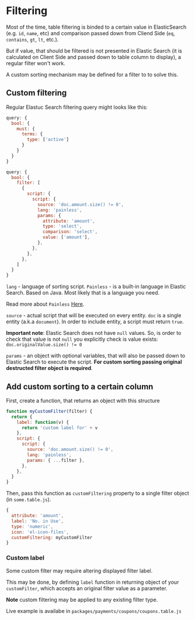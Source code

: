 # Filtering

Most of the time, table filtering is binded to a certain value in ElasticSearch (e.g. `id`, `name`, etc) and comparison passed down from Cliend Side (`eq`, `contains`, `gt`, `lt`, etc.).

But if value, that should be filtered is not presented in Elastic Search (it is calculated on Client Side and passed down to table column to display), a regular filter won't work.

A custom sorting mechanism may be defined for a filter to to solve this.

## Custom filtering

Regular Elastuc Search filtering query might looks like this:

```js
query: {
  bool: {
    must: {
      terms: {
        type: ['active']
      }
    }
  }
}
```

```js
query: {
  bool: {
    filter: [
      {
        script: {
          script: {
            source: 'doc.amount.size() != 0',
            lang: 'painless',
            params: {
              attribute: 'amount',
              type: 'select',
              comparison: 'select',
              value: ['amount'],
            },
          },
        },
      },
    ]
  }
}
```

`lang` - language of sorting script. `Painless` - is a built-in language in Elastic Search. Based on Java. Most likely that is a language you need.

Read more about `Painless` [Here](https://www.elastic.co/guide/en/elasticsearch/painless/current/painless-walkthrough.html).

`source` - actual script that will be executed on every entity. `doc` is a single entity (a.k.a `document`). In order to include entity, a script must return `true`.

**Important note**: Elastic Search does not have `null` values. So, is order to check that value is not `null` you explicitly check is value exists: `doc.originalValue.size() != 0`

`params` - an object with optional variables, that will also be passed down to Elastic Search to execute the script. **For custom sorting passing original destructed filter object is required**.

## Add custom sorting to a certain column

First, create a function, that returns an object with this structure

```js
function myCustomFilter(filter) {
  return {
    label: function(v) {
      return 'custom label for' + v
    },
    script: {
      script: {
        source: 'doc.amount.size() != 0',
        lang: 'painless',
        params: { ...filter },
      },
    },
  }
}
```

Then, pass this function as `customFiltering` property to a single filter object (in `some.table.js`).

```js
{
  attribute: 'amount',
  label: 'No. in Use',
  type: 'numeric',
  icon: 'el-icon-files',
  customFiltering: myCustomFilter
}
```

### Custom label

Some custom filter may require altering displayed filter label.

This may be done, by defining `label` function in returning object of your `customFilter`, which accepts an original filter value as a parameter.

**Note** custom filtering may be applied to any existing filter type.

Live example is availabe in `packages/payments/coupons/coupons.table.js`

